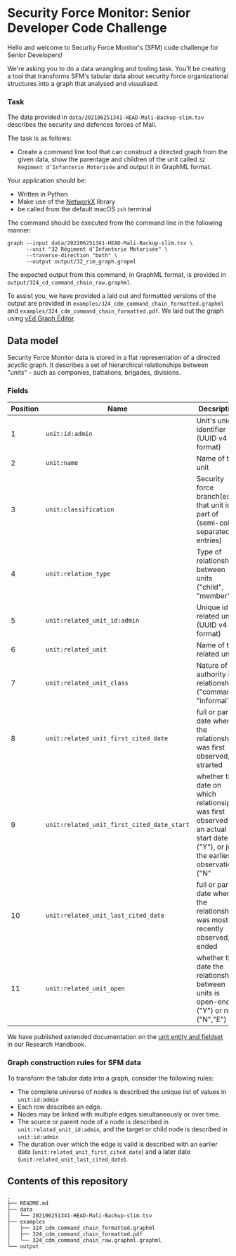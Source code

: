 # Security Force Monitor: Senior Developer Code Challenge

Hello and welcome to Security Force Monitor's (SFM) code challenge for Senior Developers!

We're asking you to do a data wrangling and tooling task. You'll be creating a tool that transforms SFM's tabular data about security force organizational structures into a graph that analysed and visualised.

### Task

The data provided in `data/202106251341-HEAD-Mali-Backup-slim.tsv` describes the security and defences forces of Mali. 

The task is as follows:

- Create a command line tool that can construct a directed graph from the given data, show the parentage and children of the unit called `32 Régiment d’Infanterie Motorisée` and output it in GraphML format.

Your application should be:

- Written in Python
- Make use of the [NetworkX](https://networkx.org/) library
- be called from the default macOS `zsh` terminal 

The command should be executed from the command line in the following manner:

```
graph --input data/202106251341-HEAD-Mali-Backup-slim.tsv \ 
      --unit "32 Régiment d’Infanterie Motorisée" \
      --traverse-direction "both" \
      --output output/32_rim_graph.grapml
```
 
The expected output from this command, in GraphML format, is provided in `output/324_cd_command_chain_raw.graphml`. 

To assist you, we have provided a laid out and formatted versions of the output are provided in `examples/324_cdm_command_chain_formatted.graphml` and `examples/324_cdm_command_chain_formatted.pdf`. We laid out the graph using [yEd Graph Editor](https://www.yworks.com/products/yed).


## Data model

Security Force Monitor data is stored in a flat representation of a directed acyclic graph. It describes a set of hierarchical relationships between "units" - such as companies, battalions, brigades, divisions. 

### Fields

Position|Name|Decsription
---|---|---
1|`unit:id:admin`|Unit's unique identifier (UUID v4 format)|
2|`unit:name`|Name of the unit|
3|`unit:classification`|Security force branch(es) that unit is part of (semi-colon separated entries)|
4|`unit:relation_type`|Type of relationship between units ("child", "member")|
5|`unit:related_unit_id:admin`|Unique id of related unit (UUID v4 format)|
6|`unit:related_unit`|Name of the related unit|
7|`unit:related_unit_class`|Nature of authority in relationship ("command", "informal")
8|`unit:related_unit_first_cited_date`|full or partial date when the relationship was first observed, or strarted|
9|`unit:related_unit_first_cited_date_start`|whether the date on which relationsip was first observed is an actual start date ("Y"), or just the earliest observation ("N"|
10|`unit:related_unit_last_cited_date`|full or partial date when the relationship was most recently observed, or ended|
11|`unit:related_unit_open`|whether the date the relationship between units is open-ended ("Y") or not ("N","E")|

We have published extended documentation on the [unit entity and fieldset](https://help.securityforcemonitor.org/en/latest/units.html) in our Research Handbook.

### Graph construction rules for SFM data

To transform the tabular data into a graph, consider the following rules:

- The complete universe of nodes is described the unique list of values in `unit:id:admin`
- Each row describes an edge.
- Nodes may be linked with multiple edges simultaneously or over time.
- The source or parent node of a node is described in `unit:related_unit_id:admin`, and the target or child node is described in `unit:id:admin`
- The duration over which the edge is valid is described with an earlier date (`unit:related_unit_first_cited_date`) and a later date (`unit:related_unit_last_cited_date`).

## Contents of this repository

```
.
├── README.md
├── data
│   └── 202106251341-HEAD-Mali-Backup-slim.tsv
├── examples
│   ├── 324_cdm_command_chain_formatted.graphml
│   ├── 324_cdm_command_chain_formatted.pdf
│   └── 324_cdm_command_chain_raw.graphml.graphml
└── output

```
